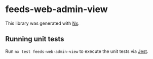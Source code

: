 # feeds-web-admin-view

This library was generated with [Nx](https://nx.dev).

## Running unit tests

Run `nx test feeds-web-admin-view` to execute the unit tests via [Jest](https://jestjs.io).
